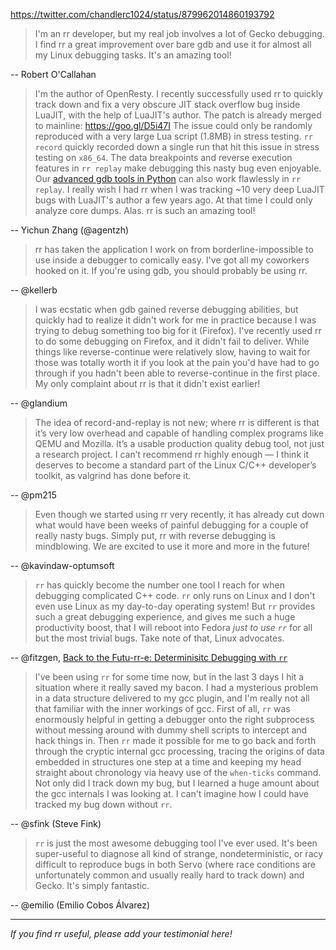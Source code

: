 https://twitter.com/chandlerc1024/status/879962014860193792

> I'm an rr developer, but my real job involves a lot of Gecko debugging. I find rr a great improvement over bare gdb and use it for almost all my Linux debugging tasks. It's an amazing tool!

  -- Robert O'Callahan

> I'm the author of OpenResty. I recently successfully used rr to quickly track down and fix a very obscure JIT stack overflow bug inside LuaJIT, with the help of LuaJIT's author. The patch is already merged to mainline: https://goo.gl/D5i47I The issue could only be randomly reproduced with a very large Lua script (1.8MB) in stress testing. `rr record` quickly recorded down a single run that hit this issue in stress testing on `x86_64`. The data breakpoints and reverse execution features in `rr replay` make debugging this nasty bug even enjoyable. Our [advanced gdb tools in Python](https://github.com/openresty/openresty-gdb-utils#readme) can also work flawlessly in `rr replay`. I really wish I had rr when I was tracking ~10 very deep LuaJIT bugs with LuaJIT's author a few years ago. At that time I could only analyze core dumps. Alas. rr is such an amazing tool!

  -- Yichun Zhang (@agentzh)

> rr has taken the application I work on from borderline-impossible to use inside a debugger to comically easy. I've got all my coworkers hooked on it. If you're using gdb, you should probably be using rr.

  -- @kellerb

> I was ecstatic when gdb gained reverse debugging abilities, but quickly had to realize it didn't work for me in practice because I was trying to debug something too big for it (Firefox). I've recently used rr to do some debugging on Firefox, and it didn't fail to deliver.
> While things like reverse-continue were relatively slow, having to wait for those was totally worth it if you look at the pain you'd have had to go through if you hadn't been able to reverse-continue in the first place.
> My only complaint about rr is that it didn't exist earlier!

  -- @glandium

> The idea of record-and-replay is not new; where rr is different is that it’s very low overhead and capable of handling complex programs like QEMU and Mozilla. It’s a usable production quality debug tool, not just a research project. I can’t recommend rr highly enough — I think it deserves to become a standard part of the Linux C/C++ developer’s toolkit, as valgrind has done before it.

  -- @pm215

> Even though we started using rr very recently, it has already cut down what would have been weeks of painful debugging for a couple of really nasty bugs.  Simply put, rr with reverse debugging is mindblowing.  We are excited to use it more and more in the future!

  -- @kavindaw-optumsoft

> `rr` has quickly become the number one tool I reach for when debugging complicated C++ code. `rr` only runs on Linux and I don't even use Linux as my day-to-day operating system! But `rr` provides such a great debugging experience, and gives me such a huge productivity boost, that I will reboot into Fedora *just to use `rr`* for all but the most trivial bugs. Take note of that, Linux advocates.

  -- @fitzgen, [Back to the Futu-rr-e: Determinisitc Debugging with `rr`](http://fitzgeraldnick.com/weblog/64/)

> I've been using `rr` for some time now, but in the last 3 days I hit a situation where it really saved my bacon. I had a mysterious problem in a data structure delivered to my gcc plugin, and I'm really not all that familiar with the inner workings of gcc. First of all, `rr` was enormously helpful in getting a debugger onto the right subprocess without messing around with dummy shell scripts to intercept and hack things in. Then `rr` made it possible for me to go back and forth through the cryptic internal gcc processing, tracing the origins of data embedded in structures one step at a time and keeping my head straight about chronology via heavy use of the `when-ticks` command. Not only did I track down my bug, but I learned a huge amount about the gcc internals I was looking at. I can't imagine how I could have tracked my bug down without `rr`.

  -- @sfink (Steve Fink)

> `rr` is just the most awesome debugging tool I've ever used. It's been super-useful to diagnose all kind of strange, nondeterministic, or racy difficult to reproduce bugs in both Servo (where race conditions are unfortunately common and usually really hard to track down) and Gecko. It's simply fantastic.

  -- @emilio (Emilio Cobos Álvarez)

***
_If you find rr useful, please add your testimonial here!_